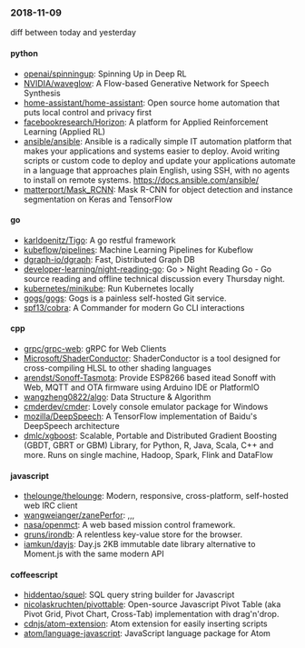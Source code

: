 ### 2018-11-09
diff between today and yesterday

#### python
* [openai/spinningup](https://github.com/openai/spinningup): Spinning Up in Deep RL
* [NVIDIA/waveglow](https://github.com/NVIDIA/waveglow): A Flow-based Generative Network for Speech Synthesis
* [home-assistant/home-assistant](https://github.com/home-assistant/home-assistant):  Open source home automation that puts local control and privacy first
* [facebookresearch/Horizon](https://github.com/facebookresearch/Horizon): A platform for Applied Reinforcement Learning (Applied RL)
* [ansible/ansible](https://github.com/ansible/ansible): Ansible is a radically simple IT automation platform that makes your applications and systems easier to deploy. Avoid writing scripts or custom code to deploy and update your applications  automate in a language that approaches plain English, using SSH, with no agents to install on remote systems. https://docs.ansible.com/ansible/
* [matterport/Mask_RCNN](https://github.com/matterport/Mask_RCNN): Mask R-CNN for object detection and instance segmentation on Keras and TensorFlow

#### go
* [karldoenitz/Tigo](https://github.com/karldoenitz/Tigo): A go restful framework
* [kubeflow/pipelines](https://github.com/kubeflow/pipelines): Machine Learning Pipelines for Kubeflow
* [dgraph-io/dgraph](https://github.com/dgraph-io/dgraph): Fast, Distributed Graph DB
* [developer-learning/night-reading-go](https://github.com/developer-learning/night-reading-go): Go  > Night Reading Go - Go source reading and offline technical discussion every Thursday night.
* [kubernetes/minikube](https://github.com/kubernetes/minikube): Run Kubernetes locally
* [gogs/gogs](https://github.com/gogs/gogs): Gogs is a painless self-hosted Git service.
* [spf13/cobra](https://github.com/spf13/cobra): A Commander for modern Go CLI interactions

#### cpp
* [grpc/grpc-web](https://github.com/grpc/grpc-web): gRPC for Web Clients
* [Microsoft/ShaderConductor](https://github.com/Microsoft/ShaderConductor): ShaderConductor is a tool designed for cross-compiling HLSL to other shading languages
* [arendst/Sonoff-Tasmota](https://github.com/arendst/Sonoff-Tasmota): Provide ESP8266 based itead Sonoff with Web, MQTT and OTA firmware using Arduino IDE or PlatformIO
* [wangzheng0822/algo](https://github.com/wangzheng0822/algo): Data Structure & Algorithm
* [cmderdev/cmder](https://github.com/cmderdev/cmder): Lovely console emulator package for Windows
* [mozilla/DeepSpeech](https://github.com/mozilla/DeepSpeech): A TensorFlow implementation of Baidu's DeepSpeech architecture
* [dmlc/xgboost](https://github.com/dmlc/xgboost): Scalable, Portable and Distributed Gradient Boosting (GBDT, GBRT or GBM) Library, for Python, R, Java, Scala, C++ and more. Runs on single machine, Hadoop, Spark, Flink and DataFlow

#### javascript
* [thelounge/thelounge](https://github.com/thelounge/thelounge):  Modern, responsive, cross-platform, self-hosted web IRC client
* [wangweianger/zanePerfor](https://github.com/wangweianger/zanePerfor): ,,,
* [nasa/openmct](https://github.com/nasa/openmct): A web based mission control framework.
* [gruns/irondb](https://github.com/gruns/irondb):  A relentless key-value store for the browser.
* [iamkun/dayjs](https://github.com/iamkun/dayjs):  Day.js 2KB immutable date library alternative to Moment.js with the same modern API

#### coffeescript
* [hiddentao/squel](https://github.com/hiddentao/squel):  SQL query string builder for Javascript
* [nicolaskruchten/pivottable](https://github.com/nicolaskruchten/pivottable): Open-source Javascript Pivot Table (aka Pivot Grid, Pivot Chart, Cross-Tab) implementation with drag'n'drop.
* [cdnjs/atom-extension](https://github.com/cdnjs/atom-extension):  Atom extension for easily inserting scripts
* [atom/language-javascript](https://github.com/atom/language-javascript): JavaScript language package for Atom
